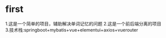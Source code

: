# first
1.这是一个简单的项目，辅助解决单词记忆的问题
2.这是一个前后端分离的项目
3.技术栈:springboot+mybatis+vue+elementui+axios+vuerouter
